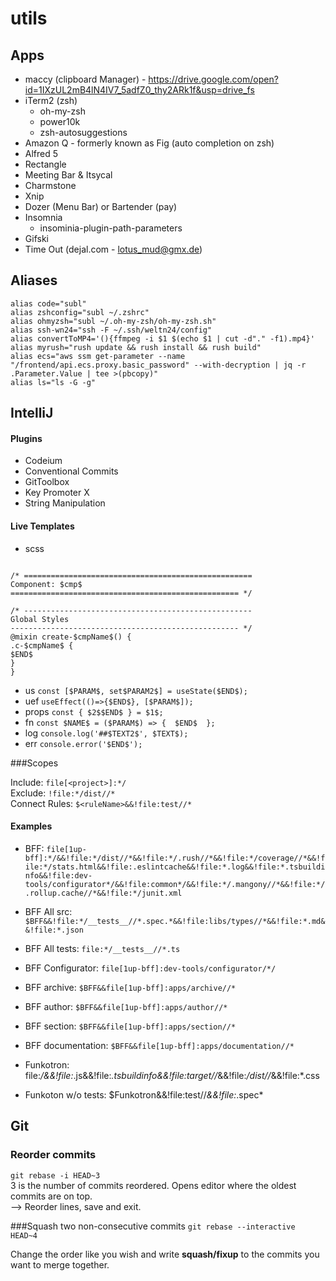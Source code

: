 # utils

## Apps
- maccy (clipboard Manager) - https://drive.google.com/open?id=1IXzUL2mB4lN4IV7_5adfZ0_thy2ARk1f&usp=drive_fs
- iTerm2 (zsh)
    - oh-my-zsh
    - power10k
    - zsh-autosuggestions
- Amazon Q - formerly known as Fig (auto completion on zsh)
- Alfred 5
- Rectangle
- Meeting Bar & Itsycal
- Charmstone
- Xnip
- Dozer (Menu Bar) or Bartender (pay)
- Insomnia
  - insominia-plugin-path-parameters   
- Gifski
- Time Out (dejal.com - lotus_mud@gmx.de)

## Aliases
```
alias code="subl"
alias zshconfig="subl ~/.zshrc"
alias ohmyzsh="subl ~/.oh-my-zsh/oh-my-zsh.sh"
alias ssh-wn24="ssh -F ~/.ssh/weltn24/config"
alias convertToMP4='(){ffmpeg -i $1 $(echo $1 | cut -d"." -f1).mp4}'
alias myrush="rush update && rush install && rush build"
alias ecs="aws ssm get-parameter --name "/frontend/api.ecs.proxy.basic_password" --with-decryption | jq -r .Parameter.Value | tee >(pbcopy)"
alias ls="ls -G -g"
```

## IntelliJ

#### Plugins
- Codeium
- Conventional Commits
- GitToolbox
- Key Promoter X
- String Manipulation

#### Live Templates
- scss
```@use "../../../../shared/styles/common" as c;

/* ===================================================
Component: $cmp$
=================================================== */

/* ---------------------------------------------------
Global Styles
--------------------------------------------------- */
@mixin create-$cmpName$() {
.c-$cmpName$ {
$END$
}
}
```
- us `const [$PARAM$, set$PARAM2$] = useState($END$);`
- uef `useEffect(()=>{$END$}, [$PARAM$]);`
- props `const { $2$$END$ } = $1$;`
- fn `const $NAME$ = ($PARAM$) => {  $END$  };`
- log `console.log('##$TEXT2$', $TEXT$);`
- err `console.error('$END$');`

###Scopes

Include: `file[<project>]:*/`  
Exclude: `!file:*/dist//*`  
Connect Rules: `$<ruleName>&&!file:test//*`

#### Examples
- BFF: `file[1up-bff]:*/&&!file:*/dist//*&&!file:*/.rush//*&&!file:*/coverage//*&&!file:*/stats.html&&!file:.eslintcache&&!file:*.log&&!file:*.tsbuildinfo&&!file:dev-tools/configurator*/&&!file:common*/&&!file:*/.mangony//*&&!file:*/.rollup.cache//*&&!file:*/junit.xml`
- BFF All src: `$BFF&&!file:*/__tests__//*.spec.*&&!file:libs/types//*&&!file:*.md&&!file:*.json`
- BFF All tests: `file:*/__tests__//*.ts`
- BFF Configurator: `file[1up-bff]:dev-tools/configurator/*/`
- BFF archive: `$BFF&&file[1up-bff]:apps/archive//*`
- BFF author: `$BFF&&file[1up-bff]:apps/author//*`
- BFF section: `$BFF&&file[1up-bff]:apps/section//*`
- BFF documentation: `$BFF&&file[1up-bff]:apps/documentation//*`

- Funkotron: file:*/&&!file:*.js&&!file:*.tsbuildinfo&&!file:target//*&&!file:*/dist//*&&!file:*.css
- Funkoton w/o tests: $Funkotron&&!file:test//*&&!file:*.spec*


## Git

### Reorder commits
`git rebase -i HEAD~3`  
3 is the number of commits reordered. Opens editor where the oldest commits are on top.  
--> Reorder lines, save and exit.

###Squash two non-consecutive commits
`git rebase --interactive HEAD~4`

Change the order like you wish and write __squash/fixup__ to the commits you want to merge together.


